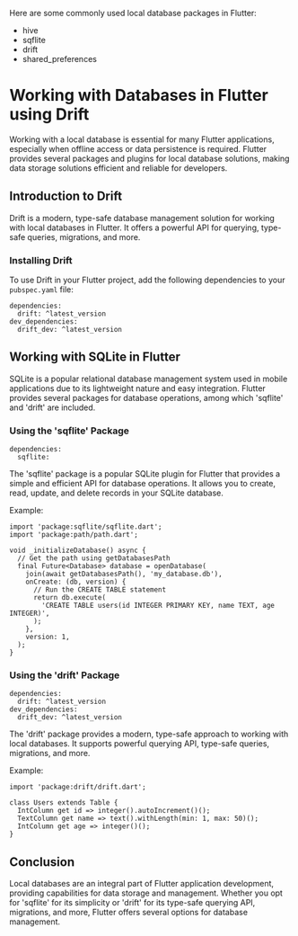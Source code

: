 Here are some commonly used local database packages in Flutter:

  - hive
  - sqflite
  - drift
  - shared_preferences
# Working with Databases in Flutter using Drift

Working with a local database is essential for many Flutter applications, especially when offline access or data persistence is required. Flutter provides several packages and plugins for local database solutions, making data storage solutions efficient and reliable for developers.

## Introduction to Drift

Drift is a modern, type-safe database management solution for working with local databases in Flutter. It offers a powerful API for querying, type-safe queries, migrations, and more.

### Installing Drift

To use Drift in your Flutter project, add the following dependencies to your `pubspec.yaml` file:

```
dependencies:
  drift: ^latest_version
dev_dependencies:
  drift_dev: ^latest_version 
```

## Working with SQLite in Flutter

SQLite is a popular relational database management system used in mobile applications due to its lightweight nature and easy integration. Flutter provides several packages for database operations, among which 'sqflite' and 'drift' are included.

### Using the 'sqflite' Package

```
dependencies:
  sqflite:
```

The 'sqflite' package is a popular SQLite plugin for Flutter that provides a simple and efficient API for database operations. It allows you to create, read, update, and delete records in your SQLite database.

Example:

```
import 'package:sqflite/sqflite.dart';
import 'package:path/path.dart';

void _initializeDatabase() async {
  // Get the path using getDatabasesPath
  final Future<Database> database = openDatabase(
    join(await getDatabasesPath(), 'my_database.db'),
    onCreate: (db, version) {
      // Run the CREATE TABLE statement
      return db.execute(
        'CREATE TABLE users(id INTEGER PRIMARY KEY, name TEXT, age INTEGER)',
      );
    },
    version: 1,
  );
}
```

### Using the 'drift' Package

```
dependencies:
  drift: ^latest_version
dev_dependencies:
  drift_dev: ^latest_version 
```

The 'drift' package provides a modern, type-safe approach to working with local databases. It supports powerful querying API, type-safe queries, migrations, and more.

Example:

```
import 'package:drift/drift.dart';

class Users extends Table {
  IntColumn get id => integer().autoIncrement()();
  TextColumn get name => text().withLength(min: 1, max: 50)();
  IntColumn get age => integer()();
}
```

## Conclusion

Local databases are an integral part of Flutter application development, providing capabilities for data storage and management. Whether you opt for 'sqflite' for its simplicity or 'drift' for its type-safe querying API, migrations, and more, Flutter offers several options for database management.
